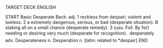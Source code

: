 TARGET DECK
ENGLISH

START
Basic
Desperate
Back: adj. 1 reckless from despair; violent and lawless. 2 a extremely dangerous, serious, or bad (desperate situation). B staking all on a small chance (desperate remedy). 3 (usu. Foll. By for) needing or desiring very much (desperate for recognition).  desperately adv. Desperateness n. Desperation n. [latin: related to *despair]
END
